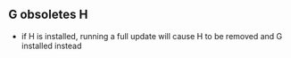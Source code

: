 ## G obsoletes H

* if H is installed, running a full update will cause H to be removed and G installed instead

